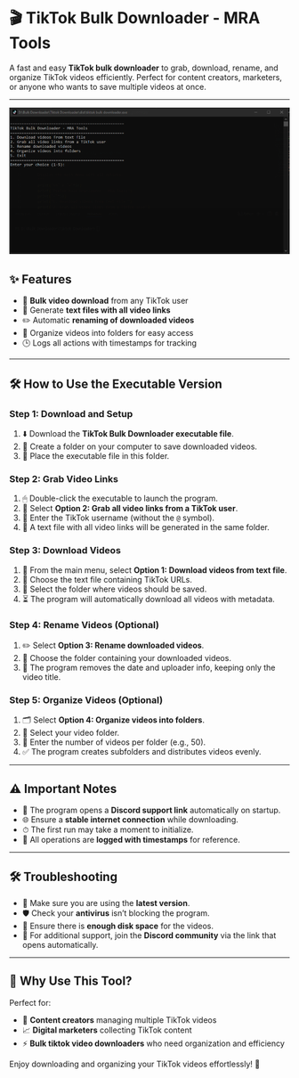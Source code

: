 # 🎬 TikTok Bulk Downloader - MRA Tools

A fast and easy **TikTok bulk downloader** to grab, download, rename, and organize TikTok videos efficiently. Perfect for content creators, marketers, or anyone who wants to save multiple videos at once.

---

![TikTok Bulk Downloader Interface](https://raw.githubusercontent.com/MrA-404/TikTok-Bulk-Downloader/refs/heads/main/interface.png)


## ✨ Features

- 🚀 **Bulk video download** from any TikTok user
- 📄 Generate **text files with all video links**
- ✏️ Automatic **renaming of downloaded videos**
- 📁 Organize videos into folders for easy access
- 🕒 Logs all actions with timestamps for tracking

---

## 🛠 How to Use the Executable Version

### Step 1: Download and Setup

1. ⬇️ Download the **TikTok Bulk Downloader executable file**.
2. 📂 Create a folder on your computer to save downloaded videos.
3. 📌 Place the executable file in this folder.

### Step 2: Grab Video Links

1. 🖱 Double-click the executable to launch the program.
2. 🔢 Select **Option 2: Grab all video links from a TikTok user**.
3. 📝 Enter the TikTok username (without the `@` symbol).
4. 📄 A text file with all video links will be generated in the same folder.

### Step 3: Download Videos

1. 🎯 From the main menu, select **Option 1: Download videos from text file**.
2. 📂 Choose the text file containing TikTok URLs.
3. 💾 Select the folder where videos should be saved.
4. ⏳ The program will automatically download all videos with metadata.

### Step 4: Rename Videos (Optional)

1. ✏️ Select **Option 3: Rename downloaded videos**.
2. 📂 Choose the folder containing your downloaded videos.
3. 🔹 The program removes the date and uploader info, keeping only the video title.

### Step 5: Organize Videos (Optional)

1. 🗂 Select **Option 4: Organize videos into folders**.
2. 📁 Select your video folder.
3. 🔢 Enter the number of videos per folder (e.g., 50).
4. ✅ The program creates subfolders and distributes videos evenly.

---

## ⚠️ Important Notes

- 💬 The program opens a **Discord support link** automatically on startup.
- 🌐 Ensure a **stable internet connection** while downloading.
- ⏱ The first run may take a moment to initialize.
- 📝 All operations are **logged with timestamps** for reference.

---

## 🛠 Troubleshooting

- 🔄 Make sure you are using the **latest version**.
- 🛡 Check your **antivirus** isn’t blocking the program.
- 💾 Ensure there is **enough disk space** for the videos.
- 💬 For additional support, join the **Discord community** via the link that opens automatically.

---

## 📌 Why Use This Tool?

Perfect for:

- 🎥 **Content creators** managing multiple TikTok videos
- 📈 **Digital marketers** collecting TikTok content
- ⚡ **Bulk tiktok video downloaders** who need organization and efficiency

Enjoy downloading and organizing your TikTok videos effortlessly! 🚀
